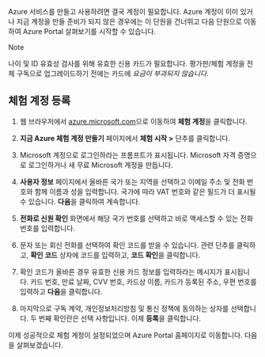Azure 서비스를 만들고 사용하려면 결국 계정이 필요합니다. Azure 계정이 이미 있거나 지금 계정을 만들 준비가 되지 않은 경우에는 이 단원을 건너뛰고 다음 단원으로 이동하여 Azure Portal 살펴보기를 시작할 수 있습니다.

> [!NOTE]
> 나이 및 ID 유효성 검사를 위해 유효한 신용 카드가 필요합니다. 평가판/체험 계정을 전체 구독으로 업그레이드하기 전에는 카드에 _요금이 부과되지 않습니다_.

## <a name="sign-up-for-a-free-account"></a>체험 계정 등록

1. 웹 브라우저에서 [azure.microsoft.com](https://azure.microsoft.com?azure-portal=true)으로 이동하여 **체험 계정**을 클릭합니다.

1. **지금 Azure 체험 계정 만들기** 페이지에서 **체험 시작 >** 단추를 클릭합니다. 

1. Microsoft 계정으로 로그인하라는 프롬프트가 표시됩니다. Microsoft 자격 증명으로 로그인하거나 새 무료 Microsoft 계정을 만듭니다.

1. **사용자 정보** 페이지에서 올바른 국가 또는 지역을 선택하고 이메일 주소 및 전화 번호와 함께 이름과 성을 입력합니다. 국가에 따라 VAT 번호와 같은 필드가 더 표시될 수 있습니다. **다음**을 클릭하여 계속합니다.

1. **전화로 신원 확인** 화면에서 해당 국가 번호를 선택하고 바로 액세스할 수 있는 전화 번호를 입력합니다.

1. 문자 또는 회신 전화를 선택하여 확인 코드를 받을 수 있습니다. 관련 단추를 클릭하고, **확인 코드** 상자에 코드를 입력하고, **코드 확인**을 클릭합니다.

1. 확인 코드가 올바른 경우 유효한 신용 카드 정보를 입력하라는 메시지가 표시됩니다. 카드 번호, 만료 날짜, CVV 번호, 카드상 이름, 카드가 등록된 주소, 우편 번호를 입력하고 **다음**을 클릭합니다.

1. 마지막으로 구독 계약, 개인정보처리방침 및 통신 정책에 동의하는 상자를 선택합니다. 두 번째 확인란은 선택 사항입니다. 이제 **등록**을 클릭합니다.

이제 성공적으로 체험 계정이 설정되었으며 Azure Portal 홈페이지로 이동합니다. 다음을 살펴보겠습니다.
